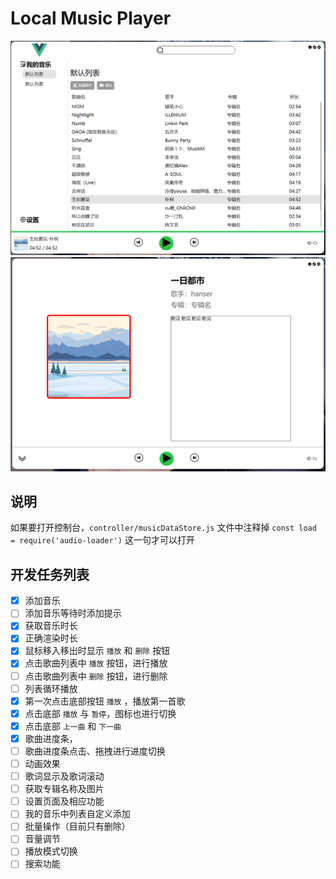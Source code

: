 # Local Music Player

![](UI/Snipaste_2023-02-11_17-16-23.png)
![](UI/Snipaste_2023-02-11_17-16-41.png)

## 说明

如果要打开控制台，`controller/musicDataStore.js` 文件中注释掉 `const load = require('audio-loader')` 这一句才可以打开

## 开发任务列表

- [x] 添加音乐
- [ ] 添加音乐等待时添加提示
- [x] 获取音乐时长
- [x] 正确渲染时长
- [x] 鼠标移入移出时显示 `播放` 和 `删除` 按钮
- [x] 点击歌曲列表中 `播放` 按钮，进行播放
- [ ] 点击歌曲列表中 `删除` 按钮，进行删除
- [ ] 列表循环播放
- [x] 第一次点击底部按钮 `播放` ，播放第一首歌
- [x] 点击底部 `播放` 与 `暂停`，图标也进行切换
- [x] 点击底部 `上一曲` 和 `下一曲`
- [x] 歌曲进度条，
- [ ] 歌曲进度条点击、拖拽进行进度切换
- [ ] 动画效果
- [ ] 歌词显示及歌词滚动
- [ ] 获取专辑名称及图片
- [ ] 设置页面及相应功能
- [ ] 我的音乐中列表自定义添加
- [ ] 批量操作（目前只有删除）
- [ ] 音量调节
- [ ] 播放模式切换
- [ ] 搜索功能
